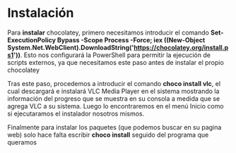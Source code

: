 # Instalación

Para **instalar** chocolatey, primero necesitamos introducir el comando **Set-ExecutionPolicy Bypass -Scope Process -Force; iex ((New-Object System.Net.WebClient).DownloadString('https://chocolatey.org/install.ps1'))**.
Esto nos configurará la PowerShell para permitir la ejecución de scripts externos, ya que necesitamos este paso antes de instalar el propio chocolatey

Tras este paso, procedemos a introducir el comando **choco install vlc**, el cual descargará e instalará VLC Media Player en el sistema mostrando la información del progreso que se muestra en su consola a medida que se agrega VLC a su sistema. Luego lo encontraremos en el menú Inicio como si ejecutaramos el instalador nosotros mismos.

Finalmente para instalar los paquetes (que podemos buscar en su pagina web) solo hace falta escribir **choco install** seguido del programa que queramos
